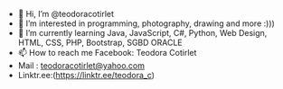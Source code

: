 - 👋 Hi, I’m @teodoracotirlet
- 👀 I’m interested in programming, photography, drawing and more :)))
- 🌱 I’m currently learning Java, JavaScript, C#, Python, Web Design, HTML, CSS, PHP, Bootstrap, SGBD ORACLE
- 📫 How to reach me Facebook: Teodora Cotirlet
- Mail : teodoracotirlet@yahoo.com
- Linktr.ee:(https://linktr.ee/teodora_c)

<!---
teodoracotirlet/teodoracotirlet is a ✨ special ✨ repository because its `README.md` (this file) appears on your GitHub profile.
You can click the Preview link to take a look at your changes.
--->
